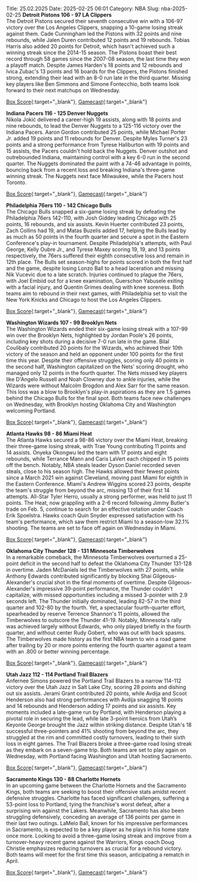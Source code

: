Title: 25.02.2025
Date: 2025-02-25 06:01
Category: NBA 
Slug: nba-2025-02-25 
**Detroit Pistons 106 - 97 LA Clippers**  
The Detroit Pistons secured their seventh consecutive win with a 106-97 victory over the Los Angeles Clippers, snapping a 10-game losing streak against them. Cade Cunningham led the Pistons with 32 points and nine rebounds, while Jalen Duren contributed 12 points and 19 rebounds. Tobias Harris also added 20 points for Detroit, which hasn't achieved such a winning streak since the 2014-15 season. The Pistons boast their best record through 58 games since the 2007-08 season, the last time they won a playoff match. Despite James Harden's 18 points and 12 rebounds and Ivica Zubac's 13 points and 16 boards for the Clippers, the Pistons finished strong, extending their lead with an 8-0 run late in the third quarter. Missing key players like Ben Simmons and Simone Fontecchio, both teams look forward to their next matchups on Wednesday. 

[Box Score](/game/lac-vs-det-0022400821/box-score){:target="_blank"}, [Gamecast](/game/lac-vs-det-0022400821){:target="_blank"}<br>

**Indiana Pacers 116 - 125 Denver Nuggets**  
Nikola Jokić delivered a career-high 19 assists, along with 18 points and nine rebounds, to lead the Denver Nuggets to a 125-116 victory over the Indiana Pacers. Aaron Gordon contributed 25 points, while Michael Porter Jr. added 19 points and 11 rebounds for Denver. Despite Myles Turner's 23 points and a strong performance from Tyrese Haliburton with 19 points and 15 assists, the Pacers couldn't hold back the Nuggets. Denver outshot and outrebounded Indiana, maintaining control with a key 6-0 run in the second quarter. The Nuggets dominated the paint with a 74-46 advantage in points, bouncing back from a recent loss and breaking Indiana's three-game winning streak. The Nuggets next face Milwaukee, while the Pacers host Toronto. 

[Box Score](/game/den-vs-ind-0022400822/box-score){:target="_blank"}, [Gamecast](/game/den-vs-ind-0022400822){:target="_blank"}<br>

**Philadelphia 76ers 110 - 142 Chicago Bulls**  
The Chicago Bulls snapped a six-game losing streak by defeating the Philadelphia 76ers 142-110, with Josh Giddey leading Chicago with 25 points, 16 rebounds, and six assists. Kevin Huerter contributed 23 points, Zach Collins had 19, and Matas Buzelis added 17, helping the Bulls lead by as much as 50 points in the fourth quarter and secure a spot in the Eastern Conference's play-in tournament. Despite Philadelphia's attempts, with Paul George, Kelly Oubre Jr., and Tyrese Maxey scoring 19, 19, and 13 points respectively, the 76ers suffered their eighth consecutive loss and remain in 12th place. The Bulls set season-highs for points scored in both the first half and the game, despite losing Lonzo Ball to a head laceration and missing Nik Vucevic due to a late scratch. Injuries continued to plague the 76ers, with Joel Embiid out for a knee examination, Guerschon Yabusele exiting with a facial injury, and Quentin Grimes dealing with knee soreness. Both teams aim to rebound in their next games, with Philadelphia set to visit the New York Knicks and Chicago to host the Los Angeles Clippers. 

[Box Score](/game/chi-vs-phi-0022400823/box-score){:target="_blank"}, [Gamecast](/game/chi-vs-phi-0022400823){:target="_blank"}<br>

**Washington Wizards 107 - 99 Brooklyn Nets**  
The Washington Wizards ended their six-game losing streak with a 107-99 win over the Brooklyn Nets, highlighted by Jordan Poole's 26 points, including key shots during a decisive 7-0 run late in the game. Bilal Coulibaly contributed 20 points for the Wizards, who achieved their 10th victory of the season and held an opponent under 100 points for the first time this year. Despite their offensive struggles, scoring only 40 points in the second half, Washington capitalized on the Nets' scoring drought, who managed only 12 points in the fourth quarter. The Nets missed key players like D'Angelo Russell and Noah Clowney due to ankle injuries, while the Wizards were without Malcolm Brogdon and Alex Sarr for the same reason. This loss was a blow to Brooklyn's play-in aspirations as they are 1.5 games behind the Chicago Bulls for the final spot. Both teams face new challenges on Wednesday, with Brooklyn hosting Oklahoma City and Washington welcoming Portland. 

[Box Score](/game/bkn-vs-was-0022400824/box-score){:target="_blank"}, [Gamecast](/game/bkn-vs-was-0022400824){:target="_blank"}<br>

**Atlanta Hawks 98 - 86 Miami Heat**  
The Atlanta Hawks secured a 98-86 victory over the Miami Heat, breaking their three-game losing streak, with Trae Young contributing 11 points and 14 assists. Onyeka Okongwu led the team with 17 points and eight rebounds, while Terrance Mann and Caris LaVert each chipped in 15 points off the bench. Notably, NBA steals leader Dyson Daniel recorded seven steals, close to his season high. The Hawks allowed their fewest points since a March 2021 win against Cleveland, moving past Miami for eighth in the Eastern Conference. Miami's Andrew Wiggins scored 23 points, despite the team's struggle from beyond the arc, missing 13 of their first 14 attempts. All-Star Tyler Herro, usually a strong performer, was held to just 11 points. The Heat, now grappling with a 2-6 record following Jimmy Butler's trade on Feb. 5, continue to search for an effective rotation under Coach Erik Spoelstra. Hawks coach Quin Snyder expressed satisfaction with his team's performance, which saw them restrict Miami to a season-low 32.1% shooting. The teams are set to face off again on Wednesday in Miami. 

[Box Score](/game/mia-vs-atl-0022400825/box-score){:target="_blank"}, [Gamecast](/game/mia-vs-atl-0022400825){:target="_blank"}<br>

**Oklahoma City Thunder 128 - 131 Minnesota Timberwolves**  
In a remarkable comeback, the Minnesota Timberwolves overturned a 25-point deficit in the second half to defeat the Oklahoma City Thunder 131-128 in overtime. Jaden McDaniels led the Timberwolves with 27 points, while Anthony Edwards contributed significantly by blocking Shai Gilgeous-Alexander's crucial shot in the final moments of overtime. Despite Gilgeous-Alexander's impressive 39-point performance, the Thunder couldn't capitalize, with missed opportunities including a missed 3-pointer with 2.9 seconds left. The Thunder initially dominated, leading 82-57 in the third quarter and 102-80 by the fourth. Yet, a spectacular fourth-quarter effort, spearheaded by reserve Terrence Shannon's 11 points, allowed the Timberwolves to outscore the Thunder 41-19. Notably, Minnesota's rally was achieved largely without Edwards, who only played briefly in the fourth quarter, and without center Rudy Gobert, who was out with back spasms. The Timberwolves made history as the first NBA team to win a road game after trailing by 20 or more points entering the fourth quarter against a team with an .800 or better winning percentage. 

[Box Score](/game/min-vs-okc-0022400826/box-score){:target="_blank"}, [Gamecast](/game/min-vs-okc-0022400826){:target="_blank"}<br>

**Utah Jazz 112 - 114 Portland Trail Blazers**  
Anfernee Simons powered the Portland Trail Blazers to a narrow 114-112 victory over the Utah Jazz in Salt Lake City, scoring 28 points and dishing out six assists. Jerami Grant contributed 20 points, while Avdija and Scoot Henderson also had strong performances with Avdija snagging 18 points and 14 rebounds and Henderson adding 17 points and six assists. Key moments included a late-game run by Portland, with Henderson playing a pivotal role in securing the lead, while late 3-point heroics from Utah’s Keyonte George brought the Jazz within striking distance. Despite Utah's 18 successful three-pointers and 41% shooting from beyond the arc, they struggled at the rim and committed costly turnovers, leading to their sixth loss in eight games. The Trail Blazers broke a three-game road losing streak as they embark on a seven-game trip. Both teams are set to play again on Wednesday, with Portland facing Washington and Utah hosting Sacramento. 

[Box Score](/game/por-vs-uta-0022400827/box-score){:target="_blank"}, [Gamecast](/game/por-vs-uta-0022400827){:target="_blank"}<br>

**Sacramento Kings 130 - 88 Charlotte Hornets**  
In an upcoming game between the Charlotte Hornets and the Sacramento Kings, both teams are seeking to boost their offensive stats amidst recent defensive struggles. Charlotte has faced significant challenges, suffering a 53-point loss to Portland, tying the franchise's worst defeat, after a surprising win against the Lakers. Meanwhile, Sacramento has also been struggling defensively, conceding an average of 136 points per game in their last two outings. LaMelo Ball, known for his impressive performances in Sacramento, is expected to be a key player as he plays in his home state once more. Looking to avoid a three-game losing streak and improve from a turnover-heavy recent game against the Warriors, Kings coach Doug Christie emphasizes reducing turnovers as crucial for a rebound victory. Both teams will meet for the first time this season, anticipating a rematch in April. 

[Box Score](/game/cha-vs-sac-0022400828/box-score){:target="_blank"}, [Gamecast](/game/cha-vs-sac-0022400828){:target="_blank"}<br>


